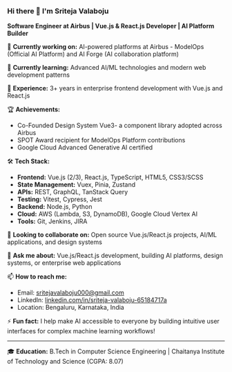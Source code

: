 ### Hi there 👋 I'm Sriteja Valaboju

**Software Engineer at Airbus | Vue.js & React.js Developer | AI Platform Builder**

🔭 **Currently working on:** AI-powered platforms at Airbus - ModelOps (Official AI Platform) and AI Forge (AI collaboration platform)

🌱 **Currently learning:** Advanced AI/ML technologies and modern web development patterns

💼 **Experience:** 3+ years in enterprise frontend development with Vue.js and React.js

🏆 **Achievements:** 
- Co-Founded Design System Vue3- a component library adopted across Airbus
- SPOT Award recipient for ModelOps Platform contributions
- Google Cloud Advanced Generative AI certified

🛠️ **Tech Stack:**
- **Frontend:** Vue.js (2/3), React.js, TypeScript, HTML5, CSS3/SCSS
- **State Management:** Vuex, Pinia, Zustand
- **APIs:** REST, GraphQL, TanStack Query
- **Testing:** Vitest, Cypress, Jest
- **Backend:** Node.js, Python
- **Cloud:** AWS (Lambda, S3, DynamoDB), Google Cloud Vertex AI
- **Tools:** Git, Jenkins, JIRA

👯 **Looking to collaborate on:** Open source Vue.js/React.js projects, AI/ML applications, and design systems

💬 **Ask me about:** Vue.js/React.js development, building AI platforms, design systems, or enterprise web applications

📫 **How to reach me:** 
- Email: sritejavalaboju000@gmail.com
- LinkedIn: [linkedin.com/in/sriteja-valaboju-65184717a](https://linkedin.com/in/sriteja-valaboju-65184717a)
- Location: Bengaluru, Karnataka, India

⚡ **Fun fact:** I help make AI accessible to everyone by building intuitive user interfaces for complex machine learning workflows!

---

🎓 **Education:** B.Tech in Computer Science Engineering | Chaitanya Institute of Technology and Science (CGPA: 8.07)

<!--
**Sriteja11/Sriteja11** is a ✨ *special* ✨ repository because its `README.md` (this file) appears on your GitHub profile.
-->
